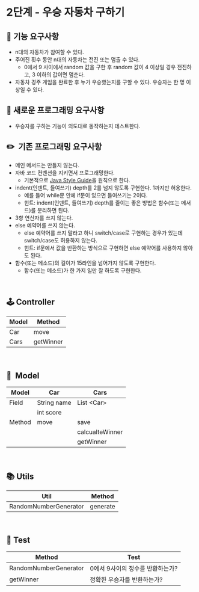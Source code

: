 # 2단계 - 우승 자동차 구하기

## **🚀 기능 요구사항**

- n대의 자동차가 참여할 수 있다.
- 주어진 횟수 동안 n대의 자동차는 전진 또는 멈출 수 있다.
  - 0에서 9 사이에서 random 값을 구한 후 random 값이 4 이상일 경우 전진하고, 3 이하의 값이면 멈춘다.
- 자동차 경주 게임을 완료한 후 누가 우승했는지를 구할 수 있다. 우승자는 한 명 이상일 수 있다.

## **🎯 새로운 프로그래밍 요구사항**

- 우승자를 구하는 기능이 의도대로 동작하는지 테스트한다.

## **✏️  기존 프로그래밍 요구사항**

- 메인 메서드는 만들지 않는다.
- 자바 코드 컨벤션을 지키면서 프로그래밍한다.
  - 기본적으로 [Java Style Guide](https://github.com/woowacourse/woowacourse-docs/tree/master/styleguide/java)을 원칙으로 한다.
- indent(인덴트, 들여쓰기) depth를 2를 넘지 않도록 구현한다. 1까지만 허용한다.
  - 예를 들어 while문 안에 if문이 있으면 들여쓰기는 2이다.
  - 힌트: indent(인덴트, 들여쓰기) depth를 줄이는 좋은 방법은 함수(또는 메서드)를 분리하면 된다.
- 3항 연산자를 쓰지 않는다.
- else 예약어를 쓰지 않는다.
  - else 예약어를 쓰지 말라고 하니 switch/case로 구현하는 경우가 있는데 switch/case도 허용하지 않는다.
  - 힌트: if문에서 값을 반환하는 방식으로 구현하면 else 예약어를 사용하지 않아도 된다.
- 함수(또는 메소드)의 길이가 15라인을 넘어가지 않도록 구현한다.
  - 함수(또는 메소드)가 한 가지 일만 잘 하도록 구현한다.

<br>

## 🕹️ Controller

| Model | Method |
| --- | --- |
| Car | move |
| Cars | getWinner |

<br>

## 🚗  Model

| Model | Car | Cars         |
| --- | --- |--------------|
| Field | String name | List \<Car>  |
|  | int score |              |
| Method | move | save |
|  |  |calcualteWinner    |
|  |  | getWinner         |

<br>

## **📚 Utils**

| Util | Method |
| --- | --- |
| RandomNumberGenerator | generate |

<br>

## **🧪 Test**

| Method | Test |
| --- | --- |
| RandomNumberGenerator | 0에서 9사이의 정수를 반환하는가? |
| getWinner | 정확한 우승자를 반환하는가? |